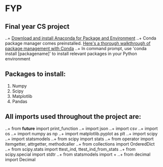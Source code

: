 # FYP
## Final year CS project

..+ [Download and install Anaconda for Package and Environment](https://www.continuum.io/downloads)
..+ Conda package manager comes preinstalled. [Here's a thorough walkthrough of package management with Conda](https://conda.io/docs/test-drive.html)
..+ In command prompt, use 'conda install [packagename]' to install relevant packages in your Python environment

## Packages to install:
1. Numpy
2. Scipy
3. Matplotlib
4. Pandas

## All imports used throughout the project are:
..+ from __future__ import print_function
..+ import json
..+ import csv
..+ import os
..+ import numpy as np
..+ import matplotlib.pyplot as plt
..+ import scipy
..+ import statsmodels
..+ from scipy import stats
..+ from operator import itemgetter, attrgetter, methodcaller
..+ from collections import OrderedDict
..+ from scipy.stats import ttest_ind, ttest_ind_from_stats
..+ from scipy.special import stdtr
..+ from statsmodels import +
..+ from decimal import Decimal